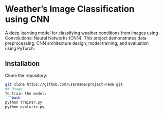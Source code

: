# Weather’s Image Classification using CNN
A deep learning model for classifying weather conditions from images using Convolutional Neural Networks (CNN). 
This project demonstrates data preprocessing, CNN architecture design, model training, and evaluation using PyTorch.
## Installation
Clone the repository:
```bash
git clone https://github.com/username/project-name.git
## Usage
To train the model:
```bash
python trainer.py
python evaluate.py

